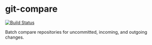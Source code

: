 # git-compare
[![Build Status](https://travis-ci.org/kevinphelps/git-compare.svg?branch=master)](https://travis-ci.org/kevinphelps/git-compare)

Batch compare repositories for uncommitted, incoming, and outgoing changes.
